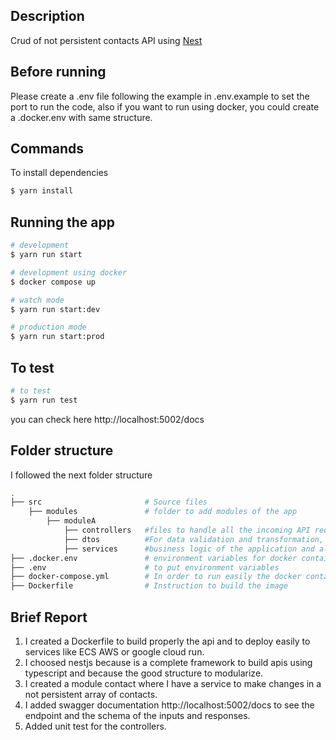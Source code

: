 ## Description

Crud of not persistent contacts API using [Nest](https://github.com/nestjs/nest)

## Before running

Please create a .env file following the example in .env.example to set the port to run the code, also if you want to run using docker, you could create a .docker.env with same structure.

## Commands

To install dependencies

```bash
$ yarn install
```

## Running the app

```bash
# development
$ yarn run start

# development using docker
$ docker compose up

# watch mode
$ yarn run start:dev

# production mode
$ yarn run start:prod
```

## To test

```bash
# to test
$ yarn run test
```

you can check here http://localhost:5002/docs

## Folder structure

I followed the next folder structure

```bash
.
├── src                       # Source files
    ├── modules               # folder to add modules of the app
        ├── moduleA
            ├── controllers   #files to handle all the incoming API requests related with the module
            ├── dtos          #For data validation and transformation, in this case used to build schemas in swagger.
            ├── services      #business logic of the application and also to make changes in database.
├── .docker.env               # environment variables for docker container
├── .env                      # to put environment variables
├── docker-compose.yml        # In order to run easily the docker container in test environment.
├── Dockerfile                # Instruction to build the image
```

## Brief Report

1. I created a Dockerfile to build properly the api and to deploy easily to services like ECS AWS or google cloud run.
2. I choosed nestjs because is a complete framework to build apis using typescript and because the good structure to modularize.
3. I created a module contact where I have a service to make changes in a not persistent array of contacts.
4. I added swagger documentation http://localhost:5002/docs to see the endpoint and the schema of the inputs and responses.
5. Added unit test for the controllers.
